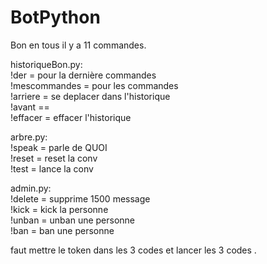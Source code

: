 # BotPython
Bon en tous il y a 11 commandes.

historiqueBon.py:<br>
!der = pour la dernière commandes<br>
!mescommandes = pour les commandes<br>
!arriere = se deplacer dans l'historique<br>
!avant == <br>
!effacer = effacer l'historique<br>

arbre.py:<br>
!speak = parle de QUOI<br>
!reset = reset la conv<br>
!test = lance la conv<br>

admin.py:<br>
!delete = supprime 1500 message<br>
!kick = kick la personne<br>
!unban = unban une personne<br>
!ban = ban une personne<br>

faut mettre le token dans les 3 codes et lancer les 3 codes .
